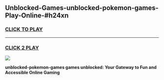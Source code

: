 
## Unblocked-Games-unblocked-pokemon-games-Play-Online-#h24xn
<h3>
<a href="https://premium.freeplayer.one?title=unblocked-pokemon-games&ref=24F">CLICK TO PLAY</a></h3>
<hr>

<h3>
<a href="https://premium.freeplayer.one?title=unblocked-pokemon-games&ref=24F">CLICK 2 PLAY</a>
  
</h3>

<a href="https://premium.freeplayer.one?title=unblocked-pokemon-games&ref=24F/"><img src="https://clearcache.store/games.png"></a>


**unblocked-pokemon-games games unblocked: Your Gateway to Fun and Accessible Online Gaming**
